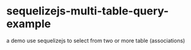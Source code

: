 # sequelizejs-multi-table-query-example
a demo use sequelizejs to select from two or more table (associations)
